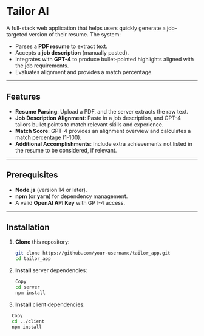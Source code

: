 # Tailor AI

A full-stack web application that helps users quickly generate a job-targeted version of their resume. The system:

- Parses a **PDF resume** to extract text.
- Accepts a **job description** (manually pasted).
- Integrates with **GPT-4** to produce bullet-pointed highlights aligned with the job requirements.
- Evaluates alignment and provides a match percentage.

---

## Features

- **Resume Parsing**: Upload a PDF, and the server extracts the raw text.
- **Job Description Alignment**: Paste in a job description, and GPT-4 tailors bullet points to match relevant skills and experience.
- **Match Score**: GPT-4 provides an alignment overview and calculates a match percentage (1-100).
- **Additional Accomplishments**: Include extra achievements not listed in the resume to be considered, if relevant.

---

## Prerequisites

- **Node.js** (version 14 or later).
- **npm** (or **yarn**) for dependency management.
- A valid **OpenAI API Key** with GPT-4 access.

---

## Installation

1. **Clone** this repository:
   ```bash
   git clone https://github.com/your-username/tailor_app.git
   cd tailor_app
2. **Install** server dependencies:
   ```bash
   Copy
   cd server
   npm install
3. **Install** client dependencies:
```bash
  Copy
  cd ../client
  npm install
